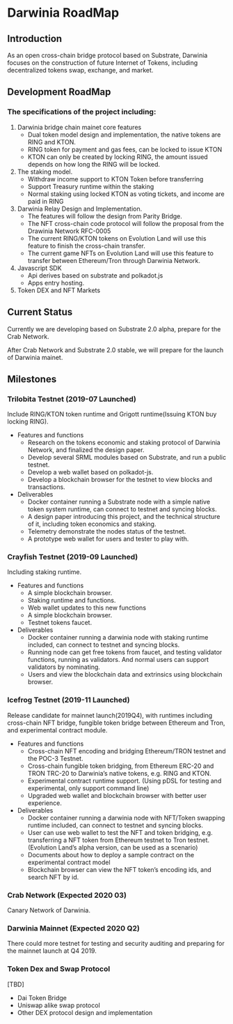 # Darwinia RoadMap

## Introduction

As an open cross-chain bridge protocol based on Substrate, Darwinia focuses on the construction of future Internet of Tokens, including decentralized tokens swap, exchange, and market.

## Development RoadMap

### The specifications of the project including:

1. Darwinia bridge chain mainet core features
    - Dual token model design and implementation, the native tokens are RING and KTON.
    - RING token for payment and gas fees, can be locked to issue KTON
    - KTON can only be created by locking RING, the amount issued depends on how long the RING will be locked.
2. The staking model.
    - Withdraw income support to KTON Token before transferring
    - Support Treasury runtime within the staking
    - Normal staking using locked KTON as voting tickets, and income are paid in RING
3. Darwinia Relay Design and Implementation.
    - The features will follow the design from Parity Bridge.
    - The NFT cross-chain code protocol will follow the proposal from the Drawinia Network RFC-0005
    - The current RING/KTON tokens on Evolution Land will use this feature to finish the cross-chain transfer.
    - The current game NFTs on Evolution Land will use this feature to transfer between Ethereum/Tron through Darwinia Network.
4. Javascript SDK
    - Api derives based on substrate and polkadot.js
    - Apps entry hosting.
5. Token DEX and NFT Markets


## Current Status
Currently we are developing based on Substrate 2.0 alpha, prepare for the Crab Network.

After Crab Network and Substrate 2.0 stable, we will prepare for the launch of Darwinia mainet.

## Milestones

### Trilobita Testnet (2019-07 Launched)
Include RING/KTON token runtime and Grigott runtime(Issuing KTON buy locking RING).

- Features and functions
    - Research on the tokens economic and staking protocol of Darwinia Network, and finalized the design paper.
    - Develop several SRML modules based on Substrate, and run a public testnet.
    - Develop a web wallet based on polkadot-js.
    - Develop a blockchain browser for the testnet to view blocks and transactions.
- Deliverables
    - Docker container running a Substrate node with a simple native token system runtime, can connect to testnet and syncing blocks.
    - A design paper introducing this project, and the technical structure of it, including token economics and staking.
    - Telemetry demonstrate the nodes status of the testnet.
    - A prototype web wallet for users and tester to play with.

### Crayfish Testnet (2019-09 Launched)
Including staking runtime.

- Features and functions
    - A simple blockchain browser.
    - Staking runtime and functions.
    - Web wallet updates to this new functions
    - A simple blockchain browser.
    - Testnet tokens faucet.
- Deliverables
    - Docker container running a darwinia node with staking runtime included, can connect to testnet and syncing blocks.
    - Running node can get free tokens from faucet, and testing validator functions, running as validators. And normal users can support validators by nominating.
    - Users and view the blockchain data and extrinsics using blockchain browser.

### Icefrog Testnet (2019-11 Launched)
Release candidate for mainnet launch(2019Q4), with runtimes including cross-chain NFT bridge, fungible token bridge between Ethereum and Tron, and experimental contract module.

- Features and functions
    - Cross-chain NFT encoding and bridging Ethereum/TRON testnet and the POC-3 Testnet.
    - Cross-chain fungible token bridging, from Ethereum ERC-20 and TRON TRC-20 to Darwinia’s native tokens, e.g. RING and KTON.
    - Experimental contract runtime support. (Using pDSL for testing and experimental, only support command line)
    - Upgraded web wallet and blockchain browser with better user experience.
- Deliverables
    - Docker container running a darwinia node with NFT/Token swapping runtime included, can connect to testnet and syncing blocks.
    - User can use web wallet to test the NFT and token bridging, e.g. transferring a NFT token from Ethereum testnet to Tron testnet. (Evolution Land’s alpha version, can be used as a scenario)
    - Documents about how to deploy a sample contract on the experimental contract model
    - Blockchain browser can view the NFT token’s encoding ids, and search NFT by id.

### Crab Network (Expected 2020 03)
Canary Network of Darwinia.


### Darwinia Mainnet (Expected 2020 Q2)
There could more testnet for testing and security auditing and preparing for the mainnet launch at Q4 2019.


### Token Dex and Swap Protocol
[TBD]

- Dai Token Bridge
- Uniswap alike swap protocol
- Other DEX protocol design and implementation
